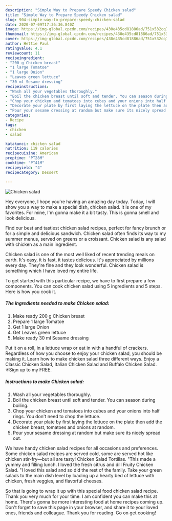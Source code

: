 ```yaml
---
description: "Simple Way to Prepare Speedy Chicken salad"
title: "Simple Way to Prepare Speedy Chicken salad"
slug: 904-simple-way-to-prepare-speedy-chicken-salad
date: 2020-07-09T17:36:36.840Z
image: https://img-global.cpcdn.com/recipes/430e435cd81886ad/751x532cq70/chicken-salad-recipe-main-photo.jpg
thumbnail: https://img-global.cpcdn.com/recipes/430e435cd81886ad/751x532cq70/chicken-salad-recipe-main-photo.jpg
cover: https://img-global.cpcdn.com/recipes/430e435cd81886ad/751x532cq70/chicken-salad-recipe-main-photo.jpg
author: Hettie Paul
ratingvalue: 4.1
reviewcount: 11
recipeingredient:
- "200 g Chicken breast"
- "1 large Tomatoe"
- "1 large Onion"
- "Leaves green lettuce"
- "30 ml Sesame dressing"
recipeinstructions:
- "Wash all your vegetables thoroughly."
- "Boil the chicken breast until soft and tender. You can season during boiling."
- "Chop your chicken and tomatoes into cubes and your onions into half rings. You don&#39;t need to chop the lettuce."
- "Decorate your plate by first laying the lettuce on the plate then add the chicken breast, tomatoes and onions at random."
- "Pour your sesame dressing at random but make sure its nicely spread out."
categories:
- Recipe
tags:
- chicken
- salad

katakunci: chicken salad 
nutrition: 119 calories
recipecuisine: American
preptime: "PT28M"
cooktime: "PT41M"
recipeyield: "4"
recipecategory: Dessert

---
```



![Chicken salad](https://img-global.cpcdn.com/recipes/430e435cd81886ad/751x532cq70/chicken-salad-recipe-main-photo.jpg)

Hey everyone, I hope you're having an amazing day today. Today, I will show you a way to make a special dish, chicken salad. It is one of my favorites. For mine, I'm gonna make it a bit tasty. This is gonna smell and look delicious.

Find our best and tastiest chicken salad recipes, perfect for fancy brunch or for a simple and delicious sandwich. Chicken salad often finds its way to my summer menus, served on greens or a croissant. Chicken salad is any salad with chicken as a main ingredient.

Chicken salad is one of the most well liked of recent trending meals on earth. It's easy, it is fast, it tastes delicious. It's appreciated by millions every day. They're fine and they look wonderful. Chicken salad is something which I have loved my entire life.


To get started with this particular recipe, we have to first prepare a few components. You can cook chicken salad using 5 ingredients and 5 steps. Here is how you cook it.

<!--inarticleads1-->

##### The ingredients needed to make Chicken salad:

1. Make ready 200 g Chicken breast
1. Prepare 1 large Tomatoe
1. Get 1 large Onion
1. Get Leaves green lettuce
1. Make ready 30 ml Sesame dressing


Put it on a roll, in a lettuce wrap or eat in with a handful of crackers. Regardless of how you choose to enjoy your chicken salad, you should be making it. Learn how to make chicken salad three different ways. Enjoy a Classic Chicken Salad, Italian Chicken Salad and Buffalo Chicken Salad. ✳︎Sign up to my FREE. 

<!--inarticleads2-->

##### Instructions to make Chicken salad:

1. Wash all your vegetables thoroughly.
1. Boil the chicken breast until soft and tender. You can season during boiling.
1. Chop your chicken and tomatoes into cubes and your onions into half rings. You don&#39;t need to chop the lettuce.
1. Decorate your plate by first laying the lettuce on the plate then add the chicken breast, tomatoes and onions at random.
1. Pour your sesame dressing at random but make sure its nicely spread out.


We have handy chicken salad recipes for all occasions and preferences. Some chicken salad recipes are served cold, some are served hot like chicken stir-fry—but all are tasty! Chicken Salad Tortillas. &#34;This made a yummy and filling lunch. I loved the fresh citrus and dill Fruity Chicken Salad. &#34;I loved this salad and so did the rest of the family. Take your green salads to the main dish level by loading up a hearty bed of lettuce with chicken, fresh veggies, and flavorful cheeses. 

So that is going to wrap it up with this special food chicken salad recipe. Thank you very much for your time. I am confident you can make this at home. There's gonna be more interesting food at home recipes coming up. Don't forget to save this page in your browser, and share it to your loved ones, friends and colleague. Thank you for reading. Go on get cooking!

